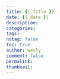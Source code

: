 ```yaml
---
title: {{ title }}
date: {{ date }}
description: 
categories:
tags:
notag: false
toc: true
author: wesly
comment: false
permalink: 
thumbnail:
---
```

　
<!-- more -->

